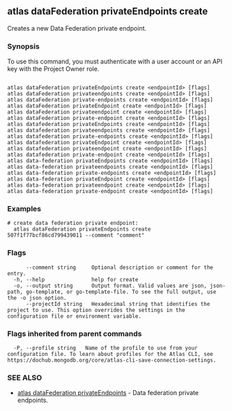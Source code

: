 ## atlas dataFederation privateEndpoints create

Creates a new Data Federation private endpoint.


### Synopsis

To use this command, you must authenticate with a user account or an API key with the Project Owner role.



```

atlas dataFederation privateEndpoints create <endpointId> [flags]
atlas dataFederation privateendpoints create <endpointId> [flags]
atlas dataFederation private-endpoints create <endpointId> [flags]
atlas dataFederation privateEndpoint create <endpointId> [flags]
atlas dataFederation privateendpoint create <endpointId> [flags]
atlas dataFederation private-endpoint create <endpointId> [flags]
atlas datafederation privateEndpoints create <endpointId> [flags]
atlas datafederation privateendpoints create <endpointId> [flags]
atlas datafederation private-endpoints create <endpointId> [flags]
atlas datafederation privateEndpoint create <endpointId> [flags]
atlas datafederation privateendpoint create <endpointId> [flags]
atlas datafederation private-endpoint create <endpointId> [flags]
atlas data-federation privateEndpoints create <endpointId> [flags]
atlas data-federation privateendpoints create <endpointId> [flags]
atlas data-federation private-endpoints create <endpointId> [flags]
atlas data-federation privateEndpoint create <endpointId> [flags]
atlas data-federation privateendpoint create <endpointId> [flags]
atlas data-federation private-endpoint create <endpointId> [flags]
```

### Examples

```
# create data federation private endpoint:
  atlas dataFederation privateEndpoints create 507f1f77bcf86cd799439011 --comment "comment"

```


### Flags

```
      --comment string     Optional description or comment for the entry.
  -h, --help               help for create
  -o, --output string      Output format. Valid values are json, json-path, go-template, or go-template-file. To see the full output, use the -o json option.
      --projectId string   Hexadecimal string that identifies the project to use. This option overrides the settings in the configuration file or environment variable.

```


### Flags inherited from parent commands

```
  -P, --profile string   Name of the profile to use from your configuration file. To learn about profiles for the Atlas CLI, see https://dochub.mongodb.org/core/atlas-cli-save-connection-settings.

```

### SEE ALSO


* [atlas dataFederation privateEndpoints](atlas_dataFederation_privateEndpoints.md)	- Data federation private endpoints.



